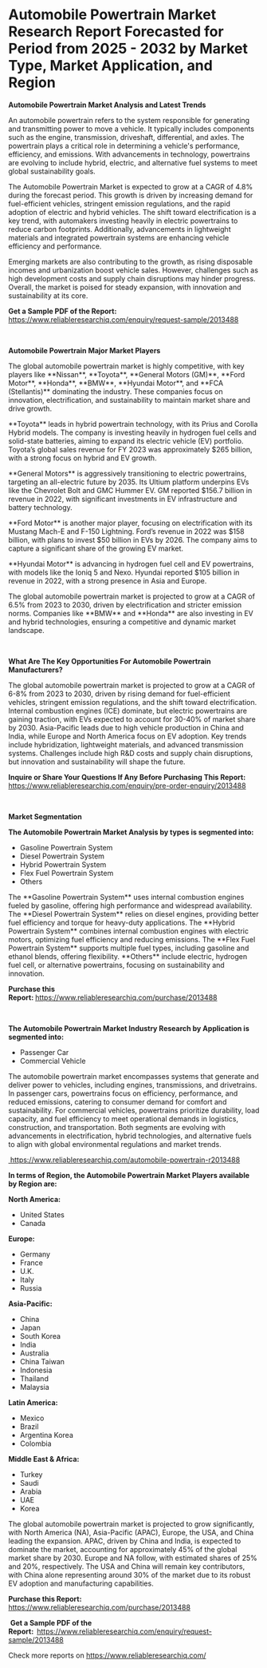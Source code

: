 <p><h1>Automobile Powertrain Market Research Report Forecasted for Period from 2025 -  2032 by Market Type, Market Application, and Region</h1></p><p><strong>Automobile Powertrain Market Analysis and Latest Trends</strong></p>
<p><p>An automobile powertrain refers to the system responsible for generating and transmitting power to move a vehicle. It typically includes components such as the engine, transmission, driveshaft, differential, and axles. The powertrain plays a critical role in determining a vehicle's performance, efficiency, and emissions. With advancements in technology, powertrains are evolving to include hybrid, electric, and alternative fuel systems to meet global sustainability goals.</p><p>The Automobile Powertrain Market is expected to grow at a CAGR of 4.8% during the forecast period. This growth is driven by increasing demand for fuel-efficient vehicles, stringent emission regulations, and the rapid adoption of electric and hybrid vehicles. The shift toward electrification is a key trend, with automakers investing heavily in electric powertrains to reduce carbon footprints. Additionally, advancements in lightweight materials and integrated powertrain systems are enhancing vehicle efficiency and performance.</p><p>Emerging markets are also contributing to the growth, as rising disposable incomes and urbanization boost vehicle sales. However, challenges such as high development costs and supply chain disruptions may hinder progress. Overall, the market is poised for steady expansion, with innovation and sustainability at its core.</p></p>
<p><strong>Get a Sample PDF of the Report:&nbsp;</strong> <a href="https://www.reliableresearchiq.com/enquiry/request-sample/2013488?utm_campaign=1837&utm_medium=2&utm_source=Github&utm_content=ia&utm_term=22012025&utm_id=automobile-powertrain">https://www.reliableresearchiq.com/enquiry/request-sample/2013488</a></p>
<p>&nbsp;</p>
<p><strong>Automobile Powertrain Major Market Players</strong></p>
<p><p>The global automobile powertrain market is highly competitive, with key players like **Nissan**, **Toyota**, **General Motors (GM)**, **Ford Motor**, **Honda**, **BMW**, **Hyundai Motor**, and **FCA (Stellantis)** dominating the industry. These companies focus on innovation, electrification, and sustainability to maintain market share and drive growth.</p><p>**Toyota** leads in hybrid powertrain technology, with its Prius and Corolla Hybrid models. The company is investing heavily in hydrogen fuel cells and solid-state batteries, aiming to expand its electric vehicle (EV) portfolio. Toyota’s global sales revenue for FY 2023 was approximately $265 billion, with a strong focus on hybrid and EV growth.</p><p>**General Motors** is aggressively transitioning to electric powertrains, targeting an all-electric future by 2035. Its Ultium platform underpins EVs like the Chevrolet Bolt and GMC Hummer EV. GM reported $156.7 billion in revenue in 2022, with significant investments in EV infrastructure and battery technology.</p><p>**Ford Motor** is another major player, focusing on electrification with its Mustang Mach-E and F-150 Lightning. Ford’s revenue in 2022 was $158 billion, with plans to invest $50 billion in EVs by 2026. The company aims to capture a significant share of the growing EV market.</p><p>**Hyundai Motor** is advancing in hydrogen fuel cell and EV powertrains, with models like the Ioniq 5 and Nexo. Hyundai reported $105 billion in revenue in 2022, with a strong presence in Asia and Europe.</p><p>The global automobile powertrain market is projected to grow at a CAGR of 6.5% from 2023 to 2030, driven by electrification and stricter emission norms. Companies like **BMW** and **Honda** are also investing in EV and hybrid technologies, ensuring a competitive and dynamic market landscape.</p></p>
<p>&nbsp;</p>
<p><strong>What Are The Key Opportunities For Automobile Powertrain Manufacturers?</strong></p>
<p><p>The global automobile powertrain market is projected to grow at a CAGR of 6-8% from 2023 to 2030, driven by rising demand for fuel-efficient vehicles, stringent emission regulations, and the shift toward electrification. Internal combustion engines (ICE) dominate, but electric powertrains are gaining traction, with EVs expected to account for 30-40% of market share by 2030. Asia-Pacific leads due to high vehicle production in China and India, while Europe and North America focus on EV adoption. Key trends include hybridization, lightweight materials, and advanced transmission systems. Challenges include high R&D costs and supply chain disruptions, but innovation and sustainability will shape the future.</p></p>
<p><strong>Inquire or Share Your Questions If Any Before Purchasing This Report:</strong> <a href="https://www.reliableresearchiq.com/enquiry/pre-order-enquiry/2013488?utm_campaign=1837&utm_medium=2&utm_source=Github&utm_content=ia&utm_term=22012025&utm_id=automobile-powertrain">https://www.reliableresearchiq.com/enquiry/pre-order-enquiry/2013488</a></p>
<p>&nbsp;</p>
<p><strong>Market Segmentation</strong></p>
<p><strong>The Automobile Powertrain Market Analysis by types is segmented into:</strong></p>
<p><ul><li>Gasoline Powertrain System</li><li>Diesel Powertrain System</li><li>Hybrid Powertrain System</li><li>Flex Fuel Powertrain System</li><li>Others</li></ul></p>
<p><p>The **Gasoline Powertrain System** uses internal combustion engines fueled by gasoline, offering high performance and widespread availability. The **Diesel Powertrain System** relies on diesel engines, providing better fuel efficiency and torque for heavy-duty applications. The **Hybrid Powertrain System** combines internal combustion engines with electric motors, optimizing fuel efficiency and reducing emissions. The **Flex Fuel Powertrain System** supports multiple fuel types, including gasoline and ethanol blends, offering flexibility. **Others** include electric, hydrogen fuel cell, or alternative powertrains, focusing on sustainability and innovation.</p></p>
<p><strong>Purchase this Report:&nbsp;</strong><a href="https://www.reliableresearchiq.com/purchase/2013488?utm_campaign=1837&utm_medium=2&utm_source=Github&utm_content=ia&utm_term=22012025&utm_id=automobile-powertrain">https://www.reliableresearchiq.com/purchase/2013488</a></p>
<p>&nbsp;</p>
<p><strong>The Automobile Powertrain Market Industry Research by Application is segmented into:</strong></p>
<p><ul><li>Passenger Car</li><li>Commercial Vehicle</li></ul></p>
<p><p>The automobile powertrain market encompasses systems that generate and deliver power to vehicles, including engines, transmissions, and drivetrains. In passenger cars, powertrains focus on efficiency, performance, and reduced emissions, catering to consumer demand for comfort and sustainability. For commercial vehicles, powertrains prioritize durability, load capacity, and fuel efficiency to meet operational demands in logistics, construction, and transportation. Both segments are evolving with advancements in electrification, hybrid technologies, and alternative fuels to align with global environmental regulations and market trends.</p></p>
<p><a href="https://www.reliableresearchiq.com/automobile-powertrain-r2013488?utm_campaign=1837&utm_medium=2&utm_source=Github&utm_content=ia&utm_term=22012025&utm_id=automobile-powertrain">&nbsp;https://www.reliableresearchiq.com/automobile-powertrain-r2013488</a></p>
<p><strong>In terms of Region, the Automobile Powertrain Market Players available by Region are:</strong></p>
<p>
    <p> <strong> North America: </strong>
        <ul>
            <li>United States</li>
            <li>Canada</li>
        </ul>
        </p> 
    <p> <strong> Europe: </strong>
        <ul>
            <li>Germany</li>
            <li>France</li>
            <li>U.K.</li>
            <li>Italy</li>
            <li>Russia</li>
        </ul>
        </p> 
    <p> <strong> Asia-Pacific: </strong>
        <ul>
            <li>China</li>
            <li>Japan</li>
            <li>South Korea</li>
            <li>India</li>
            <li>Australia</li>
            <li>China Taiwan</li>
            <li>Indonesia</li>
            <li>Thailand</li>
            <li>Malaysia</li>
        </ul>
        </p> 
    <p> <strong> Latin America: </strong>
        <ul>
            <li>Mexico</li>
            <li>Brazil</li>
            <li>Argentina Korea</li>
            <li>Colombia</li>
        </ul>
        </p> 
    <p> <strong> Middle East & Africa: </strong>
        <ul>
            <li>Turkey</li>
            <li>Saudi</li>
            <li>Arabia</li>
            <li>UAE</li>
            <li>Korea</li>
        </ul>
    </p>
    </p>
<p><p>The global automobile powertrain market is projected to grow significantly, with North America (NA), Asia-Pacific (APAC), Europe, the USA, and China leading the expansion. APAC, driven by China and India, is expected to dominate the market, accounting for approximately 45% of the global market share by 2030. Europe and NA follow, with estimated shares of 25% and 20%, respectively. The USA and China will remain key contributors, with China alone representing around 30% of the market due to its robust EV adoption and manufacturing capabilities.</p></p>
<p><strong>Purchase this Report: </strong><a href="https://www.reliableresearchiq.com/purchase/2013488?utm_campaign=1837&utm_medium=2&utm_source=Github&utm_content=ia&utm_term=22012025&utm_id=automobile-powertrain">https://www.reliableresearchiq.com/purchase/2013488</a></p>
<p>&nbsp;<strong>Get a Sample PDF of the Report:&nbsp;&nbsp;</strong><a href="https://www.reliableresearchiq.com/enquiry/request-sample/2013488?utm_campaign=1837&utm_medium=2&utm_source=Github&utm_content=ia&utm_term=22012025&utm_id=automobile-powertrain">https://www.reliableresearchiq.com/enquiry/request-sample/2013488</a></p>
<p><strong></strong></p>
<p>Check more reports on <a href="https://www.reliableresearchiq.com/?utm_campaign=1837&utm_medium=2&utm_source=Github&utm_content=ia&utm_term=22012025&utm_id=automobile-powertrain">https://www.reliableresearchiq.com/</a></p>